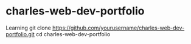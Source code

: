 # charles-web-dev-portfolio
Learning 
git clone https://github.com/yourusername/charles-web-dev-portfolio.git
cd charles-web-dev-portfolio
